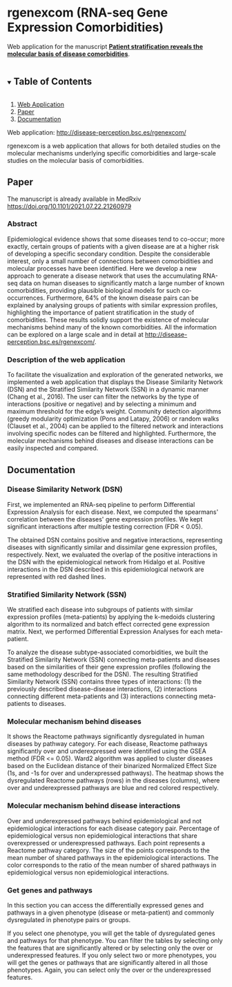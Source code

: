 # rgenexcom (RNA-seq Gene Expression Comorbidities)
Web application for the manuscript [**Patient stratification reveals the molecular basis of disease comorbidities**]("http://disease-perception.bsc.es/rgenexcom/").

<!-- PROJECT SHIELDS -->
<!--
*** I'm using markdown "reference style" links for readability.
*** Reference links are enclosed in brackets [ ] instead of parentheses ( ).
*** See the bottom of this document for the declaration of the reference variables
*** for contributors-url, forks-url, etc. This is an optional, concise syntax you may use.
*** https://www.markdownguide.org/basic-syntax/#reference-style-links
-->

<!-- TABLE OF CONTENTS -->
<details open="open">
  <summary><h2 style="display: inline-block">Table of Contents</h2></summary>
  <ol>
    <li>
      <a href="#web-application">Web Application</a>
    </li>
    <li>
      <a href="#paper">Paper</a>
    </li>
    <li><a href="#documentarion">Documentation</a></li>
  </ol>
</details>



<!-- ABOUT THE PROJECT -->
Web application: <a href="http://disease-perception.bsc.es/rgenexcom/">http://disease-perception.bsc.es/rgenexcom/</a>

rgenexcom is a web application that allows for both detailed studies on the molecular mechanisms underlying specific comorbidities and large-scale studies on the molecular basis of comorbidities. 


## Paper

The manuscript is already available in MedRxiv [https://doi.org/10.1101/2021.07.22.21260979 ](https://doi.org/10.1101/2021.07.22.21260979 )

### Abstract
Epidemiological evidence shows that some diseases tend to co-occur; more exactly, certain groups of patients with a given disease are at a higher risk of developing a specific secondary condition. Despite the considerable interest, only a small number of connections between comorbidities and molecular processes have been identified.
Here we develop a new approach to generate a disease network that uses the accumulating RNA-seq data on human diseases to significantly match a large number of known comorbidities, providing plausible biological models for such co-occurrences. Furthermore, 64% of the known disease pairs can be explained by analysing groups of patients with similar expression profiles, highlighting the importance of patient stratification in the study of comorbidities.
These results solidly support the existence of molecular mechanisms behind many of the known comorbidities. All the information can be explored on a large scale and in detail at <a href="http://disease-perception.bsc.es/rgenexcom/">http://disease-perception.bsc.es/rgenexcom/</a>. 

### Description of the web application
To facilitate the visualization and exploration of the generated networks, we implemented a web application that displays the Disease Similarity Network (DSN) and the Stratified Similarity Network (SSN) in a dynamic manner (Chang et al., 2016). The user can filter the networks by the type of interactions (positive or negative) and by selecting a minimum and maximum threshold for the edge’s weight. Community detection algorithms (greedy modularity optimization (Pons and Latapy, 2006) or random walks (Clauset et al., 2004) can be applied to the filtered network and interactions involving specific nodes can be filtered and highlighted. Furthermore, the molecular mechanisms behind diseases and disease interactions can be easily inspected and compared. 


## Documentation

### Disease Similarity Network (DSN)

First, we implemented an RNA-seq pipeline to perform Differential Expression Analysis for each disease. Next, we computed the spearmans' correlation between the diseases' gene expression profiles. We kept significant interactions after multiple testing correction (FDR < 0.05).

The obtained DSN contains positive and negative interactions, representing diseases with significantly similar and dissimilar gene expression profiles, respectively. Next, we evaluated the overlap of the positive interactions in the DSN with the epidemiological network from Hidalgo et al. Positive interactions in the DSN described in this epidemiological network are represented with red dashed lines.


### Stratified Similarity Network (SSN)

We stratified each disease into subgroups of patients with similar expression profiles (meta-patients) by applying the k-medoids clustering algorithm to its normalized and batch effect corrected gene expression matrix. Next, we performed Differential Expression Analyses for each meta-patient.

To analyze the disease subtype-associated comorbidities, we built the Stratified Similarity Network (SSN) connecting meta-patients and diseases based on the similarities of their gene expression profiles (following the same methodology described for the DSN). The resulting Stratified Similarity Network (SSN) contains three types of interactions: (1) the previously described disease-disease interactions, (2) interactions connecting different meta-patients and (3) interactions connecting meta-patients to diseases.


### Molecular mechanism behind diseases

It shows the Reactome pathways significantly dysregulated in human diseases by pathway category. For each disease, Reactome pathways significantly over and underexpressed were identified using the GSEA method (FDR <= 0.05). Ward2 algorithm was applied to cluster diseases based on the Euclidean distance of their binarized Normalized Effect Size (1s, and -1s for over and underxpressed pathways). The heatmap shows the dysregulated Reactome pathways (rows) in the diseases (columns), where over and underexpressed pathways are blue and red colored respectively.


### Molecular mechanism behind disease interactions

Over and underexpressed pathways behind epidemiological and not epidemiological interactions for each disease category pair. Percentage of epidemiological versus non epidemiological interactions that share overexpressed or underexpressed pathways. Each point represents a Reactome pathway category. The size of the points corresponds to the mean number of shared pathways in the epidemiological interactions. The color corresponds to the ratio of the mean number of shared pathways in epidemiological versus non epidemiological interactions.


### Get genes and pathways

In this section you can access the differentially expressed genes and pathways in a given phenotype (disease or meta-patient) and commonly dysregulated in phenotype pairs or groups.

If you select one phenotype, you will get the table of dysregulated genes and pathways for that phenotype. You can filter the tables by selecting only the features that are significantly altered or by selecting only the over or underexpressed features.
If you only select two or more phenotypes, you will get the genes or pathways that are significantly altered in all those phenotypes. Again, you can select only the over or the underexpressed features.



